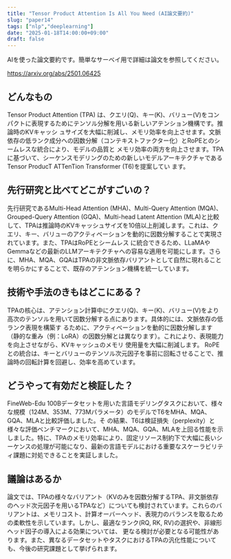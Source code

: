 ```yaml
---
title: "Tensor Product Attention Is All You Need (AI論文要約)"
slug: "paper14"
tags: ["nlp","deeplearning"]
date: "2025-01-18T14:00:00+09:00"
draft: false
---
```


AIを使った論文要約です。簡単なサーベイ用で詳細は論文を参照してください。

https://arxiv.org/abs/2501.06425

## どんなもの

Tensor Product Attention (TPA) は、クエリ(Q)、キー(K)、バリュー(V)をコンパクトに表現するためにテンソル分解を用いる新しいアテンション機構です。推論時のKVキャッシ ュサイズを大幅に削減し、メモリ効率を向上させます。文脈依存の低ランク成分への因数分解（コンテキストファクター化）とRoPEとのシームレスな統合により、モデルの品質と メモリ効率の両方を向上させます。TPAに基づいて、シーケンスモデリングのための新しいモデルアーキテクチャであるTensor ProducT ATTenTion Transformer (T6)を提案してい ます。


## 先行研究と比べてどこがすごいの？

先行研究であるMulti-Head Attention (MHA)、Multi-Query Attention (MQA)、Grouped-Query Attention (GQA)、Multi-head Latent Attention (MLA)と比較して、TPAは推論時のKVキャッシュサイズを10倍以上削減します。これは、クエリ、キー、バリューのアクティベーションを動的に因数分解することで実現されています。また、TPAはRoPEとシームレス に統合できるため、LLaMAやGemmaなどの最新のLLMアーキテクチャへの容易な適用を可能にします。さらに、MHA、MQA、GQAはTPAの非文脈依存バリアントとして自然に現れることを明らかにすることで、既存のアテンション機構を統一しています。


## 技術や手法のきもはどこにある？

TPAの核心は、アテンション計算中にクエリ(Q)、キー(K)、バリュー(V)をより高次のテンソルを用いて因数分解する点にあります。具体的には、文脈依存の低ランク表現を構築す るために、アクティベーションを動的に因数分解します（静的な重み（例：LoRA）の因数分解とは異なります）。これにより、表現能力を向上させながら、KVキャッシュのメモリ 使用量を大幅に削減します。  RoPEとの統合は、キーとバリューのテンソル次元因子を事前に回転させることで、推論時の回転計算を回避し、効率を高めています。


## どうやって有効だと検証した？

FineWeb-Edu 100Bデータセットを用いた言語モデリングタスクにおいて、様々な規模（124M、353M、773Mパラメータ）のモデルでT6をMHA、MQA、GQA、MLAと比較評価しました。そ の結果、T6は検証損失（perplexity）と様々な評価ベンチマークにおいて、MHA、MQA、GQA、MLAを上回る性能を示しました。特に、TPAのメモリ効率により、固定リソース制約下で大幅に長いシーケンスの処理が可能になり、最新の言語モデルにおける重要なスケーラビリティ課題に対処できることを実証しました。


## 議論はあるか

論文では、TPAの様々なバリアント（KVのみを因数分解するTPA、非文脈依存のヘッド次元因子を用いるTPAなど）についても検討されています。これらのバリアントは、メモリコスト、計算オーバーヘッド、表現力のバランスを取るための柔軟性を示しています。しかし、最適なランク(RQ, RK, RV)の選択や、非線形ヘッド因子の導入による効果については、 更なる検討が必要となる可能性があります。また、異なるデータセットやタスクにおけるTPAの汎化性能についても、今後の研究課題として挙げられます。